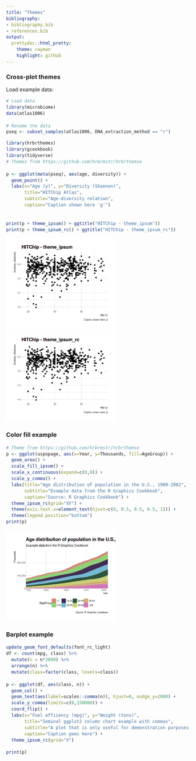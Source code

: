 ```yaml
---
title: "Themes"
bibliography: 
- bibliography.bib
- references.bib
output: 
  prettydoc::html_pretty:
    theme: cayman
    highlight: github
---
```

<!--
  %\VignetteEngine{knitr::rmarkdown}
  %\VignetteIndexEntry{microbiome tutorial - clustering}
  %\usepackage[utf8]{inputenc}
  %\VignetteEncoding{UTF-8}  
-->


### Cross-plot themes


Load example data:


```r
# Load data
library(microbiome)
data(atlas1006)

# Rename the data
pseq <- subset_samples(atlas1006, DNA_extraction_method == "r")
```



```r
library(hrbrthemes)
library(gcookbook)
library(tidyverse)
# Themes from https://github.com/hrbrmstr/hrbrthemse

p <- ggplot(meta(pseq), aes(age, diversity)) +
  geom_point() +
  labs(x="Age (y)", y="Diversity (Shannon)",
       title="HITChip Atlas",
       subtitle="Age-diversity relation",
       caption="Caption shown here 'g'") 


print(p + theme_ipsum() + ggtitle("HITChip - theme_ipsum"))
print(p + theme_ipsum_rc() + ggtitle("HITChip - theme_ipsum_rc"))
```

<img src="figure/crossplot1-1.png" title="plot of chunk crossplot1" alt="plot of chunk crossplot1" width="300px" /><img src="figure/crossplot1-2.png" title="plot of chunk crossplot1" alt="plot of chunk crossplot1" width="300px" />


### Color fill example


```r
# Theme from https://github.com/hrbrmstr/hrbrthemse
p <- ggplot(uspopage, aes(x=Year, y=Thousands, fill=AgeGroup)) + 
  geom_area() +
  scale_fill_ipsum() +
  scale_x_continuous(expand=c(0,0)) +
  scale_y_comma() +
  labs(title="Age distribution of population in the U.S., 1900-2002",
       subtitle="Example data from the R Graphics Cookbook",
       caption="Source: R Graphics Cookbook") +
  theme_ipsum_rc(grid="XY") +
  theme(axis.text.x=element_text(hjust=c(0, 0.5, 0.5, 0.5, 1))) +
  theme(legend.position="bottom")
print(p)  
```

<img src="figure/crossplot2-1.png" title="plot of chunk crossplot2" alt="plot of chunk crossplot2" width="300px" />

### Barplot example


```r
update_geom_font_defaults(font_rc_light)
df <- count(mpg, class) %>% 
  mutate(n = n*2000) %>% 
  arrange(n) %>% 
  mutate(class=factor(class, levels=class)) 

p <- ggplot(df, aes(class, n)) +
  geom_col() +
  geom_text(aes(label=scales::comma(n)), hjust=0, nudge_y=2000) +
  scale_y_comma(limits=c(0,150000)) +
  coord_flip() +
  labs(x="Fuel effiiency (mpg)", y="Weight (tons)",
       title="Seminal ggplot2 column chart example with commas",
       subtitle="A plot that is only useful for demonstration purposes, esp since you'd never\nreally want direct labels and axis labels",
       caption="Caption goes here") + 
  theme_ipsum_rc(grid="X")

print(p)
```
